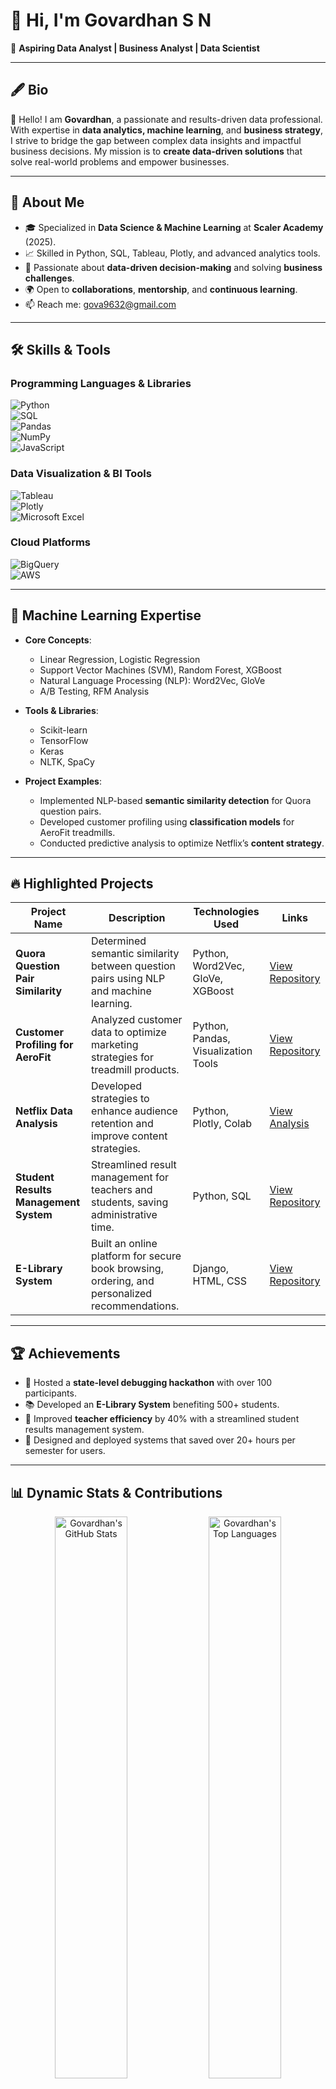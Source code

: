 # 👋 Hi, I'm **Govardhan S N**  
🚀 **Aspiring Data Analyst | Business Analyst | Data Scientist**  

---

## 🖋️ **Bio**  
🌟 Hello! I am **Govardhan**, a passionate and results-driven data professional. With expertise in **data analytics, machine learning**, and **business strategy**, I strive to bridge the gap between complex data insights and impactful business decisions. My mission is to **create data-driven solutions** that solve real-world problems and empower businesses.  

---

## 🌟 **About Me**  
- 🎓 Specialized in **Data Science & Machine Learning** at **Scaler Academy** (2025).  
- 📈 Skilled in Python, SQL, Tableau, Plotly, and advanced analytics tools.  
- 🧠 Passionate about **data-driven decision-making** and solving **business challenges**.  
- 🌍 Open to **collaborations**, **mentorship**, and **continuous learning**.  
- 📫 Reach me: [gova9632@gmail.com](mailto:gova9632@gmail.com)  

---

## 🛠️ **Skills & Tools**  
### **Programming Languages & Libraries**  
![Python](https://img.shields.io/badge/Python-3670A0?style=for-the-badge&logo=python&logoColor=ffdd54)  
![SQL](https://img.shields.io/badge/SQL-316192?style=for-the-badge&logo=postgresql&logoColor=white)  
![Pandas](https://img.shields.io/badge/Pandas-130654?style=for-the-badge&logo=pandas&logoColor=white)  
![NumPy](https://img.shields.io/badge/NumPy-013243?style=for-the-badge&logo=numpy&logoColor=white)  
![JavaScript](https://img.shields.io/badge/JavaScript-F7DF1E?style=for-the-badge&logo=javascript&logoColor=black)  

### **Data Visualization & BI Tools**  
![Tableau](https://img.shields.io/badge/Tableau-E97627?style=for-the-badge&logo=tableau&logoColor=white)  
![Plotly](https://img.shields.io/badge/Plotly-3F4F75?style=for-the-badge&logo=plotly&logoColor=white)  
![Microsoft Excel](https://img.shields.io/badge/Excel-217346?style=for-the-badge&logo=microsoftexcel&logoColor=white)  

### **Cloud Platforms**  
![BigQuery](https://img.shields.io/badge/BigQuery-4285F4?style=for-the-badge&logo=google&logoColor=white)  
![AWS](https://img.shields.io/badge/AWS-FF9900?style=for-the-badge&logo=amazonaws&logoColor=white)  

---

## 🤖 **Machine Learning Expertise**  
- **Core Concepts**:  
  - Linear Regression, Logistic Regression  
  - Support Vector Machines (SVM), Random Forest, XGBoost  
  - Natural Language Processing (NLP): Word2Vec, GloVe  
  - A/B Testing, RFM Analysis  

- **Tools & Libraries**:  
  - Scikit-learn  
  - TensorFlow  
  - Keras  
  - NLTK, SpaCy  

- **Project Examples**:  
  - Implemented NLP-based **semantic similarity detection** for Quora question pairs.  
  - Developed customer profiling using **classification models** for AeroFit treadmills.  
  - Conducted predictive analysis to optimize Netflix’s **content strategy**.  

---

## 🔥 **Highlighted Projects**  

| **Project Name**                                        | **Description**                                                                                              | **Technologies Used**                   | **Links**                                                                                      |
|---------------------------------------------------------|--------------------------------------------------------------------------------------------------------------|------------------------------------------|------------------------------------------------------------------------------------------------|
| **Quora Question Pair Similarity**                     | Determined semantic similarity between question pairs using NLP and machine learning.                        | Python, Word2Vec, GloVe, XGBoost         | [View Repository](https://github.com/django-fir/Quora-Question-Pair-Similarity.git)           |
| **Customer Profiling for AeroFit**                     | Analyzed customer data to optimize marketing strategies for treadmill products.                              | Python, Pandas, Visualization Tools      | [View Repository](https://github.com/django-fir/Aerofit-Gova.git)                             |
| **Netflix Data Analysis**                              | Developed strategies to enhance audience retention and improve content strategies.                           | Python, Plotly, Colab                   | [View Analysis](https://colab.research.google.com/drive/1DYqhVdXDB_SVMxmFVmcvjzrt-WGHvZQD)   |
| **Student Results Management System**                  | Streamlined result management for teachers and students, saving administrative time.                         | Python, SQL                              | [View Repository](https://github.com/django-fir/Student-Results-Management.git)               |
| **E-Library System**                                   | Built an online platform for secure book browsing, ordering, and personalized recommendations.               | Django, HTML, CSS                        | [View Repository](https://github.com/django-fir/E-Library.git)                                |

---

## 🏆 **Achievements**  
- 🎉 Hosted a **state-level debugging hackathon** with over 100 participants.  
- 📚 Developed an **E-Library System** benefiting 500+ students.  
- 🚀 Improved **teacher efficiency** by 40% with a streamlined student results management system.  
- 🏅 Designed and deployed systems that saved over 20+ hours per semester for users.  

---

## 📊 **Dynamic Stats & Contributions**  
<div align="center">
  <img src="https://github-readme-stats.vercel.app/api?username=django-fir&show_icons=true&theme=radical" alt="Govardhan's GitHub Stats" width="48%" />  
  <img src="https://github-readme-stats.vercel.app/api/top-langs/?username=django-fir&layout=compact&theme=radical" alt="Govardhan's Top Languages" width="48%" />  
</div>  

### **Contributions Graph**  
![Contribution Graph](https://github-readme-activity-graph.vercel.app/graph?username=django-fir&theme=radical&hide_border=true)

---

## 🌐 **Let's Connect**  
[![LinkedIn](https://img.shields.io/badge/LinkedIn-0A66C2?style=for-the-badge&logo=linkedin&logoColor=white)](https://www.linkedin.com/in/govardhan-reddy-55b52a1ba/)  
[![GitHub](https://img.shields.io/badge/GitHub-171515?style=for-the-badge&logo=github&logoColor=white)](https://github.com/django-fir)  
[![LeetCode](https://img.shields.io/badge/LeetCode-FFA116?style=for-the-badge&logo=leetcode&logoColor=black)](https://leetcode.com/u/gova9632/)
[![Tableau](https://img.shields.io/badge/Tableau-0077B5?style=for-the-badge&logo=tableau&logoColor=white)](https://public.tableau.com/app/profile/govardhan.s.n)
[![Instagram](https://img.shields.io/badge/Instagram-E4405F?style=for-the-badge&logo=instagram&logoColor=white)](https://www.instagram.com/govardhan_s_n/)

